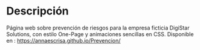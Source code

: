 # Descripción
Página web sobre prevención de riesgos para la empresa ficticia DigiStar Solutions,  con estilo One-Page y animaciones sencillas en CSS.
Disponible en : https://annaescrisa.github.io/Prevencion/
